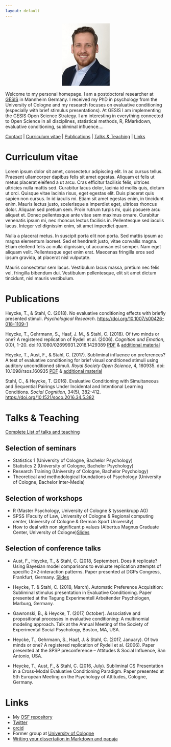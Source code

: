```yaml
---
layout: default
---
```


<center>

  <img src="img/TH.jpg">
  
</center>

Welcome to my personal homepage. I am a postdoctoral researcher at [GESIS](https://gesis.org) in Mannheim Germany. I received my PhD in psychology from the University of Cologne and my research focuses on evaluative conditioning (especially with brief stimulus presentations). At GESIS I am implementing the GESIS Open Science Strategy. I am interesting in everything connected to Open Science in all disciplines, statistical methods, R, RMarkdown, evaluative conditioning, subliminal influence....

[Contact](https://www.gesis.org/institut/mitarbeiterverzeichnis/person/?tx_gextstaffdir_staffdirectory%5bemail%5d=Tobias.Heycke@gesis.org&tx_gextstaffdir_staffdirectory%5baction%5d=details&tx_gextstaffdir_staffdirectory%5bcontroller%5d=Index&no_cache=1) |
[Curriculum vitae](#curriculum-vitae) |
[Publications](#publications) |
[Talks & Teaching](#talks-&-teaching) |
[Links](#links)

# Curriculum vitae

Lorem ipsum dolor sit amet, consectetur adipiscing elit. In ac cursus tellus. Praesent ullamcorper dapibus felis sit amet egestas. Aliquam et felis ut metus placerat eleifend a ut arcu. Cras efficitur facilisis felis, ultrices ultricies nulla mattis sed. Curabitur lacus dolor, lacinia id mollis quis, dictum ut orci. Quisque vitae lacinia risus, eget egestas elit. Duis placerat quis sapien non cursus. In id iaculis mi. Etiam sit amet egestas enim, in tincidunt enim. Mauris lectus justo, scelerisque a imperdiet eget, ultrices rhoncus dolor. Aliquam sed pretium sem. Proin rutrum turpis mi, quis posuere arcu aliquet et. Donec pellentesque ante vitae sem maximus ornare. Curabitur venenatis ipsum mi, nec rhoncus lectus facilisis in. Pellentesque sed iaculis lacus. Integer vel dignissim enim, sit amet imperdiet quam.

Nulla a placerat metus. In suscipit porta elit non porta. Sed mattis ipsum ac magna elementum laoreet. Sed et hendrerit justo, vitae convallis magna. Etiam eleifend felis ac nulla dignissim, ut accumsan est semper. Nam eget aliquam velit. Pellentesque eget enim erat. Maecenas fringilla eros sed ipsum gravida, at placerat nisl vulputate.

Mauris consectetur sem lacus. Vestibulum lacus massa, pretium nec felis vel, fringilla bibendum dui. Vestibulum pellentesque, elit sit amet dictum tincidunt, nisl mauris vestibulum.

# Publications

Heycke, T., & Stahl, C. (2018). No evaluative conditioning effects with briefly presented stimuli. *Psychological Research*. https://doi.org/10.1007/s00426-018-1109-1

Heycke, T., Gehrmann, S., Haaf, J. M., & Stahl, C. (2018). Of two minds or one? A registered replication of Rydell et al. (2006). *Cognition and Emotion*, 0(0), 1–20. doi:10.1080/02699931.2018.1429389 [PDF](https://osf.io/tsvkd/) & [additional material](https://osf.io/c57sr/)

Heycke, T., Aust, F., & Stahl, C. (2017). Subliminal influence on preferences? A test of evaluative conditioning for brief visual conditioned stimuli using auditory unconditioned stimuli. *Royal Society Open Science*, 4, 160935. doi: 10.1098/rsos.160935 [PDF](https://doi.org/10.1098/rsos.160935) & [additional material](https://osf.io/cx5eh/)

Stahl, C., & Heycke, T. (2016). Evaluative Conditioning with Simultaneous and Sequential Pairings Under Incidental and Intentional Learning Conditions. *Social Cognition*, 34(5), 382–412. https://doi.org/10.1521/soco.2016.34.5.382

# Talks & Teaching

[Complete List of talks and teaching](pages/talks.md)

## Selection of seminars

- Statistics 1 (University of Cologne, Bachelor Psychology)
- Statistics 2 (University of Cologne, Bachelor Psychology)
- Research Training (University of Cologne, Bachelor Psychology)
- Theoretical and methodological foundations of Psychology (University of Cologne, Bachelor Inter-Media)

## Selection of workshops

- R (Master Psychology, University of Cologne & tyssenkrupp AG)
- SPSS (Faculty of Law, University of Cologne & Regional computing center, University of Cologne & German Sport University)
- How to deal with non significant p values (Albertus Magnus Graduate Center, University of Cologne)[Slides](https://osf.io/fvp9q/)

## Selection of conference talks

- Aust, F., Heycke, T., & Stahl, C. (2018, September). Does it replicate? Using Bayesian model comparisons to evaluate replication attempts of specific 2×2-interaction patterns. Paper presented at DGPs Congress, Frankfurt, Germany. [Slides](https://crsh.github.io/ml-otm-dgps-slides/)

- Heycke, T. & Stahl, C. (2018, March). Automatic Preference Acquisition: Subliminal stimulus presentation in Evaluative Conditioning. Paper presented at the Tagung Experimentell Arbeitender Psychologen, Marburg, Germany.

- Gawronski, B., & Heycke, T. (2017, October). Associative and propositional processes in evaluative conditioning: A multinomial modeling approach. Talk at the Annual Meeting of the Society of Experimental Social Psychology, Boston, MA, USA.

- Heycke, T., Gehrmann, S., Haaf, J. & Stahl, C. (2017, January). Of two minds or one? A registered replication of Rydell et al. (2006). Paper presented at the SPSP preconference – Attitudes & Social Influence, San Antonio, USA.

- Heycke, T., Aust, F., & Stahl, C. (2016, July). Subliminal CS Presentation in a Cross-Modal Evaluative Conditioning Paradigm. Paper presented at 5th European Meeting on the Psychology of Attitudes, Cologne, Germany.






# Links

- My [OSF repository](https://osf.io/q5eak)
- [Twitter](https://twitter.com/TobiasHeycke)
- [orcid](http://orcid.org/0000-0001-6358-6713)
- Former group at [University of Cologne](http://methexp.uni-koeln.de/?page_id=1618&lang=de)
- [Writing your dissertation in Markdown and papaja](http://rpubs.com/theycke/380678)
